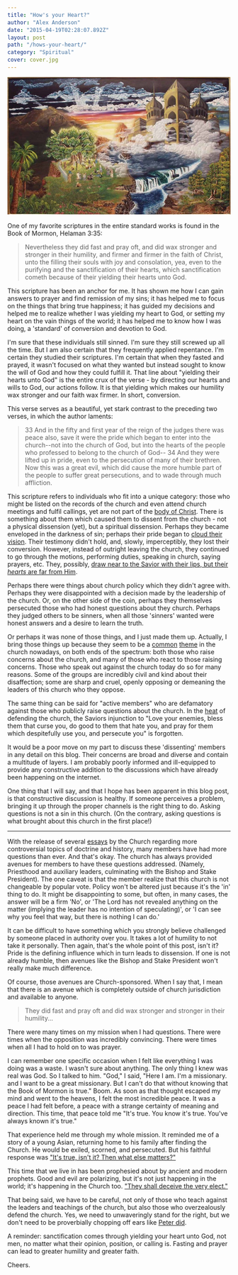 ```yaml
---
title: "How's your Heart?"
author: "Alex Anderson"
date: "2015-04-19T02:28:07.892Z"
layout: post
path: "/hows-your-heart/"
category: "Spiritual"
cover: cover.jpg
---
```


![Where are you headed?](cover.jpg)

One of my favorite scriptures in the entire standard works is found in the Book of Mormon, Helaman 3:35:

> Nevertheless they did fast and pray oft, and did wax stronger and stronger in their humility, and firmer and firmer in the faith of Christ, unto the filling their souls with joy and consolation, yea, even to the purifying and the sanctification of their hearts, which sanctification cometh because of their yielding their hearts unto God.

This scripture has been an anchor for me. It has shown me how I can gain answers to prayer and find remission of my sins; it has helped me to focus on the things that bring true happiness; it has guided my decisions and helped me to realize whether I was yielding my heart to God, or setting my heart on the vain things of the world; it has helped me to know how I was doing, a 'standard' of conversion and devotion to God.

I'm sure that these individuals still sinned. I'm sure they still screwed up all the time. But I am also certain that they frequently applied repentance. I'm certain they studied their scriptures. I'm certain that when they fasted and prayed, it wasn't focused on what they wanted but instead sought to know the will of God and how they could fulfill it. That line about "yielding their hearts unto God" is the entire crux of the verse - by directing our hearts and wills to God, our actions follow. It is that yielding which makes our humility wax stronger and our faith wax firmer. In short, conversion.

This verse serves as a beautiful, yet stark contrast to the preceding two verses, in which the author laments:

> 33 And in the fifty and first year of the reign of the judges there was peace also, save it were the pride which began to enter into the church--not into the church of God, but into the hearts of the people who professed to belong to the church of God--
> 34 And they were lifted up in pride, even to the persecution of many of their brethren. Now this was a great evil, which did cause the more humble part of the people to suffer great persecutions, and to wade through much affliction.

This scripture refers to individuals who fit into a unique category: those who might be listed on the records of the church and even attend church meetings and fulfil callings, yet are not part of the [body of Christ](https://www.lds.org/scriptures/nt/rom/12.5?lang=eng#4). There is something about them which caused them to dissent from the church - not a physical dissension (yet), but a spiritual dissension. Perhaps they became enveloped in the darkness of sin; perhaps their pride began to [cloud their vision](https://www.lds.org/scriptures/bofm/jacob/4.14?lang=eng#13). Their testimony didn't hold, and, slowly, imperceptibly, they lost their conversion. However, instead of outright leaving the church, they continued to go through the motions, performing duties, speaking in church, saying prayers, etc. They, possibly, [draw near to the Savior with their lips, but their _hearts_ are far from Him](https://www.lds.org/scriptures/ot/isa/29.13?lang=eng#12).

Perhaps there were things about church policy which they didn't agree with. Perhaps they were disappointed with a decision made by the leadership of the church. Or, on the other side of the coin, perhaps they themselves persecuted those who had honest questions about they church. Perhaps they judged others to be sinners, when all those 'sinners' wanted were honest answers and a desire to learn the truth.

Or perhaps it was none of those things, and I just made them up. Actually, I bring those things up because they seem to be a [common](http://www.kutv.com/news/features/local-news/stories/BYU-students-speak-out-against-Honor-Code-policies-to-national-accreditation-board-115784.shtml#.VTR1bc7qdSV) [theme](http://www.kutv.com/news/features/local-news/stories/Vocal-oppositions-at-LDS-General-Conference-not-a-first-111230.shtml#.VTR2xs7qdSU) in the church nowadays, on both ends of the spectrum: both those who raise concerns about the church, and many of those who react to those raising concerns. Those who speak out against the church today do so for many reasons. Some of the groups are incredibly civil and kind about their disaffection; some are sharp and cruel, openly opposing or demeaning the leaders of this church who they oppose.

The same thing can be said for "active members" who are defamatory against those who publicly raise questions about the church. In the [heat](http://gephardtdaily.com/local/byu-asst-coach-takes-heat-over-tweet-after-lds-general-conference-t/) of defending the church, the Saviors injunction to "Love your enemies, bless them that curse you, do good to them that hate you, and pray for them which despitefully use you, and persecute you" is forgotten.

It would be a poor move on my part to discuss these 'dissenting' members in any detail on this blog. Their concerns are broad and diverse and contain a multitude of layers. I am probably poorly informed and ill-equipped to provide any constructive addition to the discussions which have already been happening on the internet.

One thing that I will say, and that I hope has been apparent in this blog post, is that constructive discussion is healthy. If someone perceives a problem, bringing it up through the proper channels is the right thing to do. Asking questions is not a sin in this church. (On the contrary, asking questions is what brought about this church in the first place!)

---

With the release of several [essays](http://ldsessays.com/) by the Church regarding more controversial topics of doctrine and history, many members have had more questions than ever. And that's okay. The church has always provided avenues for members to have these questions addressed. (Namely, Priesthood and auxiliary leaders, culminating with the Bishop and Stake President). The one caveat is that the member realize that this church is not changeable by popular vote. Policy won't be altered just because it's the 'in' thing to do. It might be disappointing to some, but often, in many cases, the answer will be a firm 'No', or 'The Lord has not revealed anything on the matter (implying the leader has no intention of speculating)', or 'I can see why you feel that way, but there is nothing I can do.'

It can be difficult to have something which you strongly believe challenged by someone placed in authority over you. It takes a lot of humility to not take it personally. Then again, that's the whole point of this post, isn't it? Pride is the defining influence which in turn leads to dissension. If one is not already humble, then avenues like the Bishop and Stake President won't really make much difference.

Of course, those avenues are Church-sponsored. When I say that, I mean that there is an avenue which is completely outside of church jurisdiction and available to anyone.

> They did fast and pray oft and did wax stronger and stronger in their humility...

There were many times on my mission when I had questions. There were times when the opposition was incredibly convincing. There were times when all I had to hold on to was prayer.

I can remember one specific occasion when I felt like everything I was doing was a waste. I wasn't sure about anything. The only thing I knew was real was God. So I talked to him. "God," I said, "Here I am. I'm a missionary. and I want to be a great missionary. But I can't do that without knowing that the Book of Mormon is true." Boom. As soon as that thought escaped my mind and went to the heavens, I felt the most incredible peace. It was a peace I had felt before, a peace with a strange certainty of meaning and direction. This time, that peace told me "It's true. You know it's true. You've always known it's true."

That experience held me through my whole mission. It reminded me of a story of a young Asian, returning home to his family after finding the Church. He would be exiled, scorned, and persecuted. But his faithful response was ["It's true, isn't it? Then what else matters?"](https://www.lds.org/general-conference/2007/04/its-true-isn-t-it-then-what-else-matters?lang=eng)

This time that we live in has been prophesied about by ancient and modern prophets. Good and evil are polarizing, but it's not just happening in the world; it's happening in the Church too. ["They shall deceive the very elect."](https://www.lds.org/scriptures/nt/matt/24.24?lang=eng)

That being said, we have to be careful, not only of those who teach against the leaders and teachings of the church, but also those who overzealously defend the church. Yes, we need to unwaveringly stand for the right, but we don't need to be proverbially chopping off ears like [Peter did](https://www.lds.org/scriptures/nt/john/18.10?lang=eng).

A reminder: sanctification comes through yielding your heart unto God, not men, no matter what their opinion, position, or calling is. Fasting and prayer can lead to greater humility and greater faith.

Cheers.
